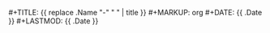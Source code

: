 #+TITLE: {{ replace .Name "-" " " | title }}
#+MARKUP: org
#+DATE: {{ .Date }}
#+LASTMOD: {{ .Date }}

